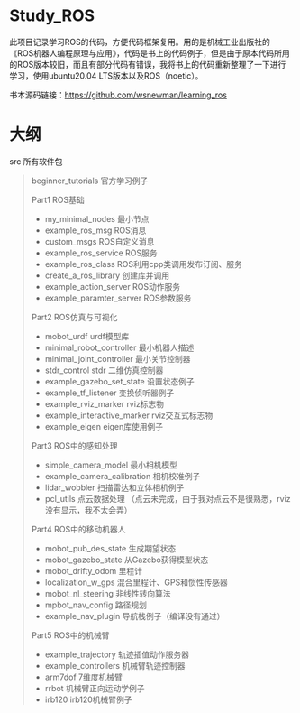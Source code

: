 # Study_ROS

此项目记录学习ROS的代码，方便代码框架复用。用的是机械工业出版社的《ROS机器人编程原理与应用》，代码是书上的代码例子，但是由于原本代码所用的ROS版本较旧，而且有部分代码有错误，我将书上的代码重新整理了一下进行学习，使用ubuntu20.04 LTS版本以及ROS（noetic）。

书本源码链接：https://github.com/wsnewman/learning_ros

# 大纲

src  所有软件包

> beginner_tutorials 官方学习例子
> 
> Part1 ROS基础
> + my_minimal_nodes 最小节点
> + example_ros_msg ROS消息
> + custom_msgs ROS自定义消息
> + example_ros_service ROS服务
> + example_ros_class ROS利用cpp类调用发布订阅、服务
> + create_a_ros_library 创建库并调用
> + example_action_server ROS动作服务
> + example_paramter_server ROS参数服务
> 
> Part2 ROS仿真与可视化
> + mobot_urdf urdf模型库
> + minimal_robot_controller 最小机器人描述
> + minimal_joint_controller 最小关节控制器
> + stdr_control stdr 二维仿真控制器
> + example_gazebo_set_state 设置状态例子
> + example_tf_listener 变换侦听器例子
> + example_rviz_marker rviz标志物
> + example_interactive_marker rviz交互式标志物
> + example_eigen eigen库使用例子
>
> Part3 ROS中的感知处理
> + simple_camera_model 最小相机模型
> + example_camera_calibration 相机校准例子
> + lidar_wobbler 扫描雷达和立体相机例子
> + pcl_utils 点云数据处理 （点云未完成，由于我对点云不是很熟悉，rviz没有显示，我不太会弄）
>
> Part4 ROS中的移动机器人
> + mobot_pub_des_state 生成期望状态
> + mobot_gazebo_state 从Gazebo获得模型状态
> + mobot_drifty_odom 里程计
> + localization_w_gps 混合里程计、GPS和惯性传感器
> + mobot_nl_steering 非线性转向算法
> + mpbot_nav_config 路径规划
> + example_nav_plugin 导航栈例子（编译没有通过）
>
> Part5 ROS中的机械臂
> + example_trajectory 轨迹插值动作服务器
> + example_controllers 机械臂轨迹控制器
> + arm7dof 7维度机械臂
> + rrbot 机械臂正向运动学例子
> + irb120 irb120机械臂例子

